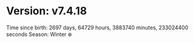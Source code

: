 # Version: v7.4.18
Time since birth: 2697 days, 64729 hours, 3883740 minutes, 233024400 seconds
Season: Winter ❄️
